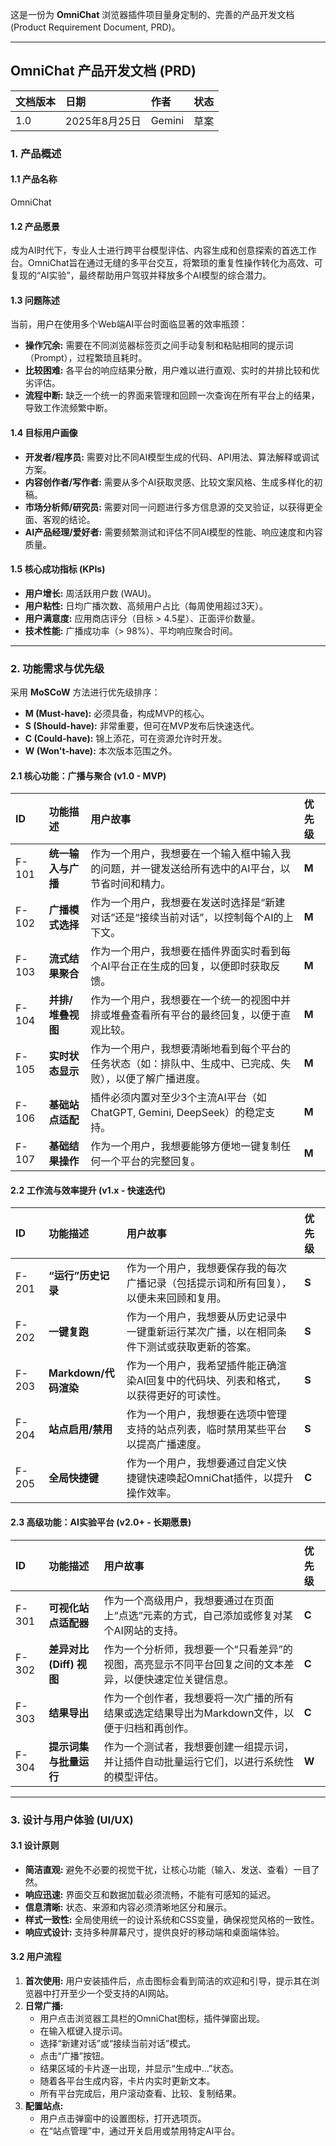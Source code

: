 这是一份为 **OmniChat** 浏览器插件项目量身定制的、完善的产品开发文档 (Product Requirement Document, PRD)。

---

## OmniChat 产品开发文档 (PRD)

| **文档版本** | **日期** | **作者** | **状态** |
| :--- | :--- | :--- | :--- |
| 1.0 | 2025年8月25日 | Gemini | 草案 |

### 1. 产品概述

#### 1.1 产品名称
OmniChat

#### 1.2 产品愿景
成为AI时代下，专业人士进行跨平台模型评估、内容生成和创意探索的首选工作台。OmniChat旨在通过无缝的多平台交互，将繁琐的重复性操作转化为高效、可复现的“AI实验”，最终帮助用户驾驭并释放多个AI模型的综合潜力。

#### 1.3 问题陈述
当前，用户在使用多个Web端AI平台时面临显著的效率瓶颈：
*   **操作冗余:** 需要在不同浏览器标签页之间手动复制和粘贴相同的提示词（Prompt），过程繁琐且耗时。
*   **比较困难:** 各平台的响应结果分散，用户难以进行直观、实时的并排比较和优劣评估。
*   **流程中断:** 缺乏一个统一的界面来管理和回顾一次查询在所有平台上的结果，导致工作流频繁中断。

#### 1.4 目标用户画像
*   **开发者/程序员:** 需要对比不同AI模型生成的代码、API用法、算法解释或调试方案。
*   **内容创作者/写作者:** 需要从多个AI获取灵感、比较文案风格、生成多样化的初稿。
*   **市场分析师/研究员:** 需要对同一问题进行多方信息源的交叉验证，以获得更全面、客观的结论。
*   **AI产品经理/爱好者:** 需要频繁测试和评估不同AI模型的性能、响应速度和内容质量。

#### 1.5 核心成功指标 (KPIs)
*   **用户增长:** 周活跃用户数 (WAU)。
*   **用户粘性:** 日均广播次数、高频用户占比（每周使用超过3天）。
*   **用户满意度:** 应用商店评分（目标 > 4.5星）、正面评价数量。
*   **技术性能:** 广播成功率（> 98%）、平均响应聚合时间。

---

### 2. 功能需求与优先级

采用 **MoSCoW** 方法进行优先级排序：
*   **M (Must-have):** 必须具备，构成MVP的核心。
*   **S (Should-have):** 非常重要，但可在MVP发布后快速迭代。
*   **C (Could-have):** 锦上添花，可在资源允许时开发。
*   **W (Won't-have):** 本次版本范围之外。

#### 2.1 核心功能：广播与聚合 (v1.0 - MVP)

| ID | 功能描述 | 用户故事 | 优先级 |
| :--- | :--- | :--- | :--- |
| F-101 | **统一输入与广播** | 作为一个用户，我想要在一个输入框中输入我的问题，并一键发送给所有选中的AI平台，以节省时间和精力。 | **M** |
| F-102 | **广播模式选择** | 作为一个用户，我想要在发送时选择是“新建对话”还是“接续当前对话”，以控制每个AI的上下文。 | **M** |
| F-103 | **流式结果聚合** | 作为一个用户，我想要在插件界面实时看到每个AI平台正在生成的回复，以便即时获取反馈。 | **M** |
| F-104 | **并排/堆叠视图** | 作为一个用户，我想要在一个统一的视图中并排或堆叠查看所有平台的最终回复，以便于直观比较。 | **M** |
| F-105 | **实时状态显示** | 作为一个用户，我想要清晰地看到每个平台的任务状态（如：排队中、生成中、已完成、失败），以便了解广播进度。 | **M** |
| F-106 | **基础站点适配** | 插件必须内置对至少3个主流AI平台（如ChatGPT, Gemini, DeepSeek）的稳定支持。 | **M** |
| F-107 | **基础结果操作** | 作为一个用户，我想要能够方便地一键复制任何一个平台的完整回复。 | **M** |

#### 2.2 工作流与效率提升 (v1.x - 快速迭代)

| ID | 功能描述 | 用户故事 | 优先级 |
| :--- | :--- | :--- | :--- |
| F-201 | **“运行”历史记录** | 作为一个用户，我想要保存我的每次广播记录（包括提示词和所有回复），以便未来回顾和复用。 | **S** |
| F-202 | **一键复跑** | 作为一个用户，我想要从历史记录中一键重新运行某次广播，以在相同条件下测试或获取更新的答案。 | **S** |
| F-203 | **Markdown/代码渲染** | 作为一个用户，我希望插件能正确渲染AI回复中的代码块、列表和格式，以获得更好的可读性。 | **S** |
| F-204 | **站点启用/禁用** | 作为一个用户，我想要在选项中管理支持的站点列表，临时禁用某些平台以提高广播速度。 | **S** |
| F-205 | **全局快捷键** | 作为一个用户，我想要通过自定义快捷键快速唤起OmniChat插件，以提升操作效率。 | **C** |

#### 2.3 高级功能：AI实验平台 (v2.0+ - 长期愿景)

| ID | 功能描述 | 用户故事 | 优先级 |
| :--- | :--- | :--- | :--- |
| F-301 | **可视化站点适配器** | 作为一个高级用户，我想要通过在页面上“点选”元素的方式，自己添加或修复对某个AI网站的支持。 | **C** |
| F-302 | **差异对比 (Diff) 视图** | 作为一个分析师，我想要一个“只看差异”的视图，高亮显示不同平台回复之间的文本差异，以便快速定位关键信息。 | **C** |
| F-303 | **结果导出** | 作为一个创作者，我想要将一次广播的所有结果或选定结果导出为Markdown文件，以便于归档和再创作。 | **C** |
| F-304 | **提示词集与批量运行**| 作为一个测试者，我想要创建一组提示词，并让插件自动批量运行它们，以进行系统性的模型评估。 | **W** |

---

### 3. 设计与用户体验 (UI/UX)

#### 3.1 设计原则
*   **简洁直观:** 避免不必要的视觉干扰，让核心功能（输入、发送、查看）一目了然。
*   **响应迅速:** 界面交互和数据加载必须流畅，不能有可感知的延迟。
*   **信息清晰:** 状态、来源和内容必须清晰地区分和展示。
*   **样式一致性:** 全局使用统一的设计系统和CSS变量，确保视觉风格的一致性。
*   **响应式设计:** 支持多种屏幕尺寸，提供良好的移动端和桌面端体验。

#### 3.2 用户流程
1.  **首次使用:** 用户安装插件后，点击图标会看到简洁的欢迎和引导，提示其在浏览器中打开至少一个受支持的AI网站。
2.  **日常广播:**
    *   用户点击浏览器工具栏的OmniChat图标，插件弹窗出现。
    *   在输入框键入提示词。
    *   选择“新建对话”或“接续当前对话”模式。
    *   点击“广播”按钮。
    *   结果区域的卡片逐一出现，并显示“生成中...”状态。
    *   随着各平台生成内容，卡片内实时更新文本。
    *   所有平台完成后，用户滚动查看、比较、复制结果。
3.  **配置站点:**
    *   用户点击弹窗中的设置图标，打开选项页。
    *   在“站点管理”中，通过开关启用或禁用特定AI平台。
